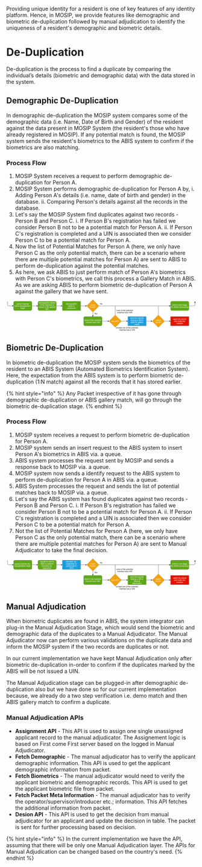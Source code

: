 Providing unique identity for a resident is one of key features of any identity platform. Hence, in MOSIP, we provide features like demographic and biometric de-duplication followed by manual adjudication to identify the uniqueness of a resident's demographic and biometric details.

# De-Duplication
De-duplication is the process to find a duplicate by comparing the individual’s details (biometric and demographic data) with the data stored in the system. 

## Demographic De-Duplication
In demographic de-duplication the MOSIP system compares some of the demographic data (i.e. Name, Date of Birth and Gender) of the resident against the data present in MOSIP System (the resident's those who have already registered in MOSIP). If any potential match is found, the MOSIP system sends the resident's biometrics to the ABIS system to confirm if the biometrics are also matching.

### Process Flow
1. MOSIP System receives a request to perform demographic de-duplication for Person A.
2. MOSIP System performs demographic de-duplication for Person A by,
	i. Adding Person A's details (i.e. name, date of birth and gender) in the database.
	ii. Comparing Person's details against all the records in the database.
3. Let's say the MOSIP System find duplicates against two records - Person B and Person C.
	i. If Person B's registration has failed we consider Person B not to be a potential match for Person A.
	ii. If Person C's registration is completed and a UIN is associated then we consider Person C to be a potential match for Person A.
4. Now the list of Potential Matches for Person A (here, we only have Person C as the only potential match, there can be a scenario where there are multiple potential matches for Person A) are sent to ABIS to perform de-duplication against the potential matches.
5. As here, we ask ABIS to just perform match of Person A's biometrics with Person C's biometrics, we call this process a Gallery Match in ABIS. As we are asking ABIS to perform biometric de-duplication of Person A against the gallery that we have sent.

![](_images/biometrics/deduplication-deographic_deduplication.png)

## Biometric De-Duplication
In biometric de-duplication the MOSIP system sends the biometrics of the resident to an ABIS System (Automated Biometrics Identification System). Here, the expectation from the ABIS system is to perform biometric de-duplication (1:N match) against all the records that it has stored earlier. 

{% hint style="info" %}
Any Packet irrespective of it has gone through demographic de-duplication or ABIS gallery match, will go through the biometric de-duplication stage.
{% endhint %}

### Process Flow
1. MOSIP system receives a request to perform biometric de-duplication for Person A.
2. MOSIP system sends an insert request to the ABIS system to insert Person A's biometrics in ABIS via. a queue.
3. ABIS system processes the request sent by MOSIP and sends a response back to MOSIP via. a queue.
4. MOSIP system now sends a identify request to the ABIS system to perform de-duplication for Person A in ABIS via. a queue.
5. ABIS System processes the request and sends the list of potential matches back to MOSIP via. a queue.
6. Let's say the ABIS system has found duplicates against two records - Person B and Person C.
	i. If Person B's registration has failed we consider Person B not to be a potential match for Person A.
	ii. If Person C's registration is completed and a UIN is associated then we consider Person C to be a potential match for Person A.
7. Not the list of Potential Matches for Person A (here, we only have Person C as the only potential match, there can be a scenario where there are multiple potential matches for Person A) are sent to Manual Adjudicator to take the final decision.

![](_images/biometrics/deduplication-biometric_deduplication.png)

## Manual Adjudication
When biometric duplicates are found in ABIS, the system integrator can plug-in the Manual Adjudication Stage, which would send the biometric and demographic data of the duplicates to a Manual Adjudicator. The Manual Adjudicator now can perform various validations on the duplicate data and inform the MOSIP system if the two records are duplicates or not.

In our current implementation we have kept Manual Adjudication only after biometric de-duplication in-order to confirm if the duplicates marked by the ABIS will be not issued a UIN. 

The Manual Adjudication stage can be plugged-in after demographic de-duplication also but we have done so for our current implementation because, we already do a two step verification i.e. demo match and then ABIS gallery match to confirm a duplicate.

### Manual Adjudication APIs
* **Assignment API** - This API is used to assign one single unassigned applicant record to the manual adjudicator. The Assignement logic is based on First come First server based on the logged in Manual Adjudicator.
* **Fetch Demographic** - The manual adjudicator has to verify the applicant demographic information. This API is used to get the applicant demographic information from packet.
* **Fetch Biometrics** - The manual adjudicator would need to verify the applicant biometric and demographic records. This API is used to get the applicant biometric file from packet.
* **Fetch Packet Meta Information** - The manual adjudicator has to verify the operator/supervisor/introducer etc.; information. This API fetches the additional information from packet.
* **Desion API** - This API is used to get the decision from manual adjudicator for an applicant and update the decision in table. The packet is sent for further processing based on decision.

{% hint style="info" %}
In the current implementation we have the API, assuming that there will be only one Manual Adjudication layer. The APIs for Manual Adjudication can be changed based on the country's need.
{% endhint %}

